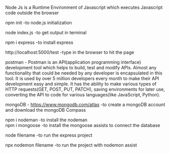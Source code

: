 Node Js is a Runtime Environment of Javascript which executes Javascript code outside the browser

npm init   -to  node.js initialization

node index.js  -to get output in terminal

npm i express    -to install express

http://localhost:5000/test   -type in the browser to hit the page

postman - Postman is an API(application programming interface) development tool which helps to build, test and modify APIs. Almost any functionality that could be needed by any developer is encapsulated in this tool. It is used by over 5 million developers every month to make their API development easy and simple. It has the ability to make various types of HTTP requests(GET, POST, PUT, PATCH), saving environments for later use, converting the API to code for various languages(like JavaScript, Python).


mongoDB  -   https://www.mongodb.com/atlas   -to create a mongoDB account and  download the mongoDB Compass  <br>


npm i  nodeman    -to  install the nodeman      <br>
npm i mongoose    -to install the mongoose   assists to connect the database        <br>


node filename       -to run the express project <br>



npx nodemon filename  -to run the project with nodemon assist   <br>
